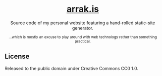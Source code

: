 <div align="center">

# [arrak.is](https://arrak.is/)
Source code of my personal website featuring a hand-rolled static-site generator.

<sub>...which is mostly an excuse to play around with web technology rather than something practical.</sub>

</div>

## License

Released to the public domain under Creative Commons CC0 1.0.
